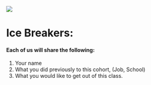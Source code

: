 ![](https://media.giphy.com/media/zthJViY229AMU/giphy.gif)

# Ice Breakers:

#### Each of us will share the following:

1. Your name
2. What you did previously to this cohort, (Job, School)
3. What you would like to get out of this class.



